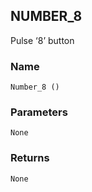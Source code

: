 ## NUMBER\_8

Pulse ‘8’ button


### Name

`Number_8 ()`


### Parameters

`None`


### Returns

`None`